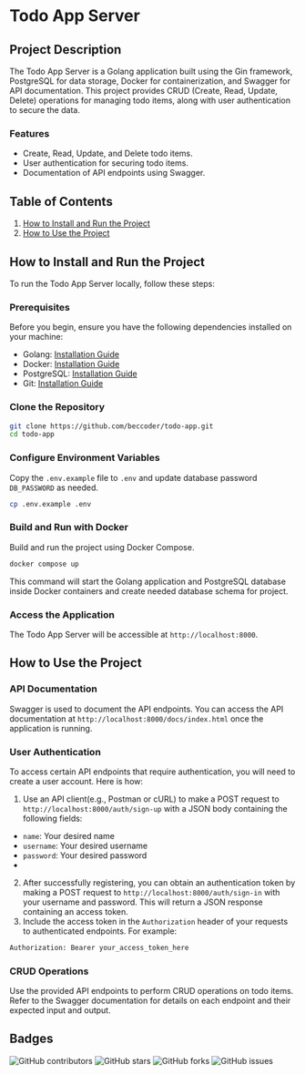 # Todo App Server

## Project Description
The Todo App Server is a Golang application built using the Gin framework, PostgreSQL for data storage, Docker for containerization, and Swagger for API documentation. This project provides CRUD (Create, Read, Update, Delete) operations for managing todo items, along with user authentication to secure the data.

### Features
- Create, Read, Update, and Delete todo items.
- User authentication for securing todo items.
- Documentation of API endpoints using Swagger.

## Table of Contents
1. [How to Install and Run the Project](#how-to-install-and-run-the-project)
2. [How to Use the Project](#how-to-use-the-project)

## How to Install and Run the Project
To run the Todo App Server locally, follow these steps:

### Prerequisites
Before you begin, ensure you have the following dependencies installed on your machine:
- Golang: [Installation Guide](https://golang.org/doc/install)
- Docker: [Installation Guide](https://docs.docker.com/get-docker/)
- PostgreSQL: [Installation Guide](https://www.postgresql.org/download/)
- Git: [Installation Guide](https://git-scm.com/book/en/v2/Getting-Started-Installing-Git)

### Clone the Repository
```bash
git clone https://github.com/beccoder/todo-app.git
cd todo-app
```

### Configure Environment Variables
Copy the `.env.example` file to `.env` and update database password `DB_PASSWORD` as needed.
```bash
cp .env.example .env
```

### Build and Run with Docker
Build and run the project using Docker Compose.
```bash
docker compose up
```
This command will start the Golang application and PostgreSQL database inside Docker containers and create needed database schema for project.

### Access the Application
The Todo App Server will be accessible at `http://localhost:8000`.

## How to Use the Project

### API Documentation

Swagger is used to document the API endpoints. You can access the API documentation at `http://localhost:8000/docs/index.html` once the application is running.

### User Authentication
To access certain API endpoints that require authentication, you will need to create a user account. Here is how:

1. Use an API client(e.g., Postman or cURL) to make a POST request to `http://localhost:8000/auth/sign-up` with a JSON body containing the following fields:
- `name`: Your desired name
- `username`: Your desired username
- `password`: Your desired password
- 
2. After successfully registering, you can obtain an authentication token by making a POST request to `http://localhost:8000/auth/sign-in` with your username and password. This will return a JSON response containing an access token.
3. Include the access token in the `Authorization` header of your requests to authenticated endpoints. For example:
```bash
Authorization: Bearer your_access_token_here
```
### CRUD Operations
Use the provided API endpoints to perform CRUD operations on todo items. Refer to the Swagger documentation for details on each endpoint and their expected input and output.

## Badges

![GitHub contributors](https://img.shields.io/github/contributors/beccoder/todo-app.svg)
![GitHub stars](https://img.shields.io/github/stars/beccoder/todo-app.svg)
![GitHub forks](https://img.shields.io/github/forks/beccoder/todo-app.svg)
![GitHub issues](https://img.shields.io/github/issues/beccoder/todo-app.svg)
